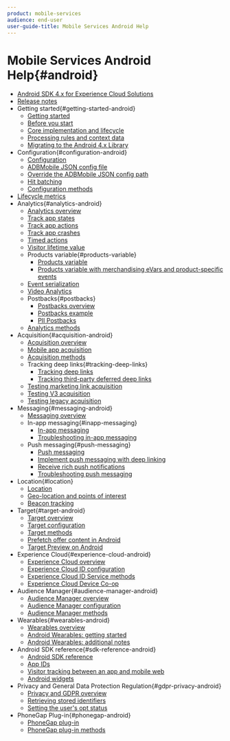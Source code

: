 ```yaml
---
product: mobile-services
audience: end-user
user-guide-title: Mobile Services Android Help
---
```


# Mobile Services Android Help{#android}

+ [Android SDK 4.x for Experience Cloud Solutions](overview.md)
+ [Release notes](rel-notes.md)
+ Getting started{#getting-started-android}
  + [Getting started](getting-started/getting-started.md)
  + [Before you start](getting-started/requirements.md)
  + [Core implementation and lifecycle](getting-started/dev-qs.md)
  + [Processing rules and context data](getting-started/proc-rules.md)
  + [Migrating to the Android 4.x Library](getting-started/migration-v3.md)
+ Configuration{#configuration-android}
  + [Configuration](configuration/configuration.md)
  + [ADBMobile JSON config file](configuration/json-config/json-config.md)
  + [Override the ADBMobile JSON config path](configuration/json-config/json-config-remote.md)
  + [Hit batching](configuration/hit-batching.md)
  + [Configuration methods](configuration/methods.md)
+ [Lifecycle metrics](metrics.md)
+ Analytics{#analytics-android}
  + [Analytics overview](analytics-main/analytics-main.md)
  + [Track app states](analytics-main/states.md)
  + [Track app actions](analytics-main/actions.md)
  + [Track app crashes](analytics-main/crashes.md)
  + [Timed actions](analytics-main/timed-actions.md)
  + [Visitor lifetime value](analytics-main/lifetime-value.md)
  + Products variable{#products-variable}
    + [Products variable](analytics-main/products/products.md)
    + [Products variable with merchandising eVars and product-specific events](analytics-main/products/products-variable-evars-events.md)
  + [Event serialization](analytics-main/event-serialization.md)
  + [Video Analytics](analytics-main/video-qs.md)
  + Postbacks{#postbacks}
    + [Postbacks overview](analytics-main/postbacks/postbacks.md)
    + [Postbacks example](analytics-main/postbacks/postback-example.md)
    + [PII Postbacks](analytics-main/postbacks/c-pii-postbacks.md)
  + [Analytics methods](analytics-main/analytics-methods.md)
+ Acquisition{#acquisition-android}
  + [Acquisition overview](acquisition-main/acquisition-main-android.md)
  + [Mobile app acquisition](acquisition-main/acquisition.md)
  + [Acquisition methods](acquisition-main/acquisition-methods.md)
  + Tracking deep links{#tracking-deep-links}
    + [Tracking deep links](acquisition-main/tracking-deep-links/tracking-deep-links.md)
    + [Tracking third-party deferred deep links](acquisition-main/tracking-deep-links/c-tracking-3rd-party-deferred-deep-links.md)
  + [Testing marketing link acquisition](acquisition-main/t-testing-marketing-link-acquisition.md)
  + [Testing V3 acquisition](acquisition-main/t-testing-version-3-acquisition.md)
  + [Testing legacy acquisition](acquisition-main/t-testing-acquisition.md)
+ Messaging{#messaging-android}
  + [Messaging overview](messaging-main/messaging-main-android.md)
  + In-app messaging{#inapp-messaging}
    + [In-app messaging](messaging-main/messaging/messaging.md)
    + [Troubleshooting in-app messaging](messaging-main/messaging/in-apps-ts.md)
  + Push messaging{#push-messaging}
    + [Push messaging](messaging-main/push-messaging/push-messaging.md)
    + [Implement push messaging with deep linking](messaging-main/push-messaging/t-mob-impl-push-deeplinking-android-4x.md)
    + [Receive rich push notifications](messaging-main/push-messaging/c-set-up-rich-push-notif-android.md)
    + [Troubleshooting push messaging](messaging-main/push-messaging/c-troubleshooting-push-messaging.md)
+ Location{#location}
  + [Location](location/location.md)
  + [Geo-location and points of interest](location/geo-poi.md)
  + [Beacon tracking](location/beacon.md)
+ Target{#target-android}
  + [Target overview](target-main/target-main.md)
  + [Target configuration](target-main/target.md)
  + [Target methods](target-main/c-target-methods.md)
  + [Prefetch offer content in Android](target-main/c-mob-target-prefetch-android.md)
  + [Target Preview on Android](target-main/c-mob-target-preview-android.md)
+ Experience Cloud{#experience-cloud-android}
  + [Experience Cloud overview](c-marketing-cloud/c-marketing-cloud.md)
  + [Experience Cloud ID configuration](c-marketing-cloud/mcvid.md)
  + [Experience Cloud ID Service methods](c-marketing-cloud/mc-methods.md)
  + [Experience Cloud Device Co-op](c-marketing-cloud/t-mob-mc-device-coop-android-.md)
+ Audience Manager{#audience-manager-android}
  + [Audience Manager overview](audience-manager/audience-manager.md)
  + [Audience Manager configuration](audience-manager/audiencemgmt.md)
  + [Audience Manager methods](audience-manager/c-audience-manager-methods.md)
+ Wearables{#wearables-android} 
  + [Wearables overview](wearables/wearables.md)
  + [Android Wearables: getting started](wearables/android-wearable.md)
  + [Android Wearables: additional notes](wearables/c-android-wearables--additional-notes.md)
+ Android SDK reference{#sdk-reference-android} 
  + [Android SDK reference](/help/android/reference/reference.md)
  + [App IDs](/help/android/reference/app-ids.md)
  + [Visitor tracking between an app and mobile web](/help/android/reference/hybrid-app.md)
  + [Android widgets](/help/android/reference/widgets.md)
+ Privacy and General Data Protection Regulation{#gdpr-privacy-android}
  + [Privacy and GDPR overview](c-mob-privacy-gdpr-android/c-mob-privacy-gdpr-android.md)
  + [Retrieving stored identifiers](c-mob-privacy-gdpr-android/c-mob-gdpr-ret-stored-ids-android.md)
  + [Setting the user's opt status](c-mob-privacy-gdpr-android/privacy.md)
+ PhoneGap Plug-in{#phonegap-android}
  + [PhoneGap plug-in](phonegap/phonegap.md)
  + [PhoneGap plug-in methods](phonegap/phonegap-methods.md)
